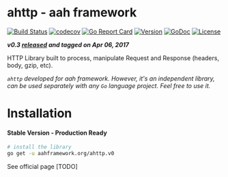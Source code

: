 # ahttp - aah framework
[![Build Status](https://travis-ci.org/go-aah/ahttp.svg?branch=master)](https://travis-ci.org/go-aah/ahttp) [![codecov](https://codecov.io/gh/go-aah/ahttp/branch/master/graph/badge.svg)](https://codecov.io/gh/go-aah/ahttp/branch/master) [![Go Report Card](https://goreportcard.com/badge/aahframework.org/ahttp.v0)](https://goreportcard.com/report/aahframework.org/ahttp.v0) [![Version](https://img.shields.io/badge/version-0.3-blue.svg)](https://github.com/go-aah/ahttp/releases/latest) [![GoDoc](https://godoc.org/aahframework.org/ahttp.v0?status.svg)](https://godoc.org/aahframework.org/ahttp.v0)  [![License](https://img.shields.io/github/license/go-aah/ahttp.svg)](LICENSE)

***v0.3 [released](https://github.com/go-aah/ahttp/releases/latest) and tagged on Apr 06, 2017***

HTTP Library built to process, manipulate Request and Response (headers, body, gzip, etc).

*`ahttp` developed for aah framework. However, it's an independent library, can be used separately with any `Go` language project. Feel free to use it.*

# Installation
#### Stable Version - Production Ready
```sh
# install the library
go get -u aahframework.org/ahttp.v0
```

See official page [TODO]
